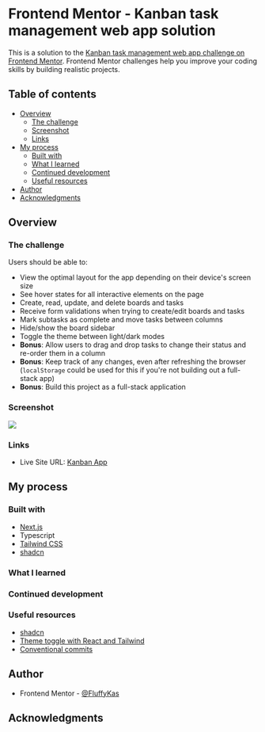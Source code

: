 # Frontend Mentor - Kanban task management web app solution

This is a solution to the [Kanban task management web app challenge on Frontend Mentor](https://www.frontendmentor.io/challenges/kanban-task-management-web-app-wgQLt-HlbB). Frontend Mentor challenges help you improve your coding skills by building realistic projects.

## Table of contents

- [Overview](#overview)
  - [The challenge](#the-challenge)
  - [Screenshot](#screenshot)
  - [Links](#links)
- [My process](#my-process)
  - [Built with](#built-with)
  - [What I learned](#what-i-learned)
  - [Continued development](#continued-development)
  - [Useful resources](#useful-resources)
- [Author](#author)
- [Acknowledgments](#acknowledgments)

## Overview

### The challenge

Users should be able to:

- View the optimal layout for the app depending on their device's screen size
- See hover states for all interactive elements on the page
- Create, read, update, and delete boards and tasks
- Receive form validations when trying to create/edit boards and tasks
- Mark subtasks as complete and move tasks between columns
- Hide/show the board sidebar
- Toggle the theme between light/dark modes
- **Bonus**: Allow users to drag and drop tasks to change their status and re-order them in a column
- **Bonus**: Keep track of any changes, even after refreshing the browser (`localStorage` could be used for this if you're not building out a full-stack app)
- **Bonus**: Build this project as a full-stack application

### Screenshot

![](./screenshot.jpg)

### Links

- Live Site URL: [Kanban App](https://fem-kanban-app.netlify.app/)

## My process

### Built with

- [Next.js](https://nextjs.org/)
- Typescript
- [Tailwind CSS](https://tailwindcss.com/)
- [shadcn](https://ui.shadcn.com/)

### What I learned

### Continued development

### Useful resources

- [shadcn](https://ui.shadcn.com/)
- [Theme toggle with React and Tailwind](https://dev.to/naomipham_/how-to-create-darklight-mode-with-react-and-tailwind-59e0)
- [Conventional commits](https://www.conventionalcommits.org/en/v1.0.0/)

## Author

- Frontend Mentor - [@FluffyKas](https://www.frontendmentor.io/profile/FluffyKas)

## Acknowledgments
